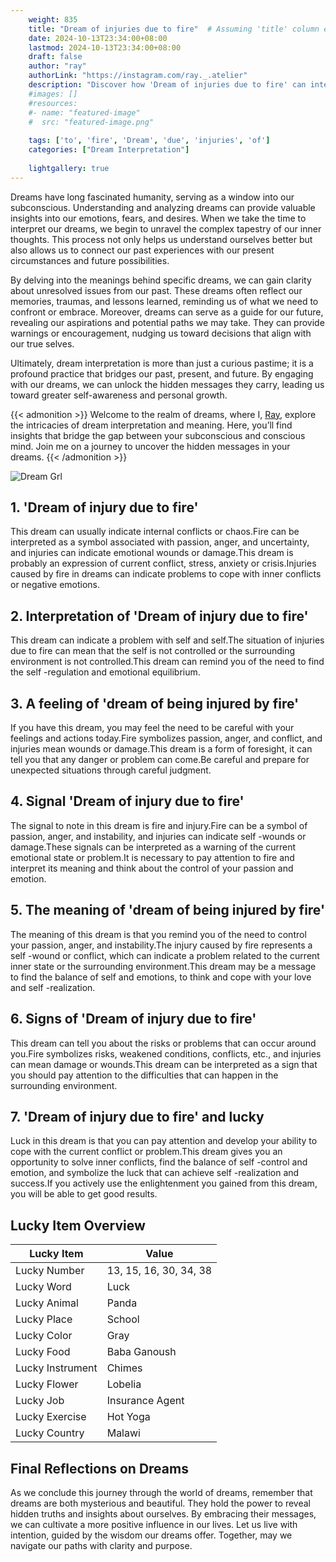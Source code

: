 ```yaml
---
    weight: 835
    title: "Dream of injuries due to fire"  # Assuming 'title' column exists
    date: 2024-10-13T23:34:00+08:00
    lastmod: 2024-10-13T23:34:00+08:00
    draft: false
    author: "ray"
    authorLink: "https://instagram.com/ray._.atelier"
    description: "Discover how 'Dream of injuries due to fire' can interpret your future and uncover its significant meanings in your life."
    #images: []
    #resources:
    #- name: "featured-image"
    #  src: "featured-image.png"
    
    tags: ['to', 'fire', 'Dream', 'due', 'injuries', 'of']
    categories: ["Dream Interpretation"]
    
    lightgallery: true
---
```

    
Dreams have long fascinated humanity, serving as a window into our subconscious. Understanding and analyzing dreams can provide valuable insights into our emotions, fears, and desires. When we take the time to interpret our dreams, we begin to unravel the complex tapestry of our inner thoughts. This process not only helps us understand ourselves better but also allows us to connect our past experiences with our present circumstances and future possibilities.

By delving into the meanings behind specific dreams, we can gain clarity about unresolved issues from our past. These dreams often reflect our memories, traumas, and lessons learned, reminding us of what we need to confront or embrace. Moreover, dreams can serve as a guide for our future, revealing our aspirations and potential paths we may take. They can provide warnings or encouragement, nudging us toward decisions that align with our true selves.

Ultimately, dream interpretation is more than just a curious pastime; it is a profound practice that bridges our past, present, and future. By engaging with our dreams, we can unlock the hidden messages they carry, leading us toward greater self-awareness and personal growth.

{{< admonition >}}
Welcome to the realm of dreams, where I, [Ray](https://instagram.com/ray._.atelier), explore the intricacies of dream interpretation and meaning. Here, you’ll find insights that bridge the gap between your subconscious and conscious mind. Join me on a journey to uncover the hidden messages in your dreams.
{{< /admonition >}}

![Dream Grl](https://cdn.pixabay.com/photo/2017/11/02/03/35/gothic-2910057_1280.jpg "Dream Grl")

## 1. 'Dream of injury due to fire'
This dream can usually indicate internal conflicts or chaos.Fire can be interpreted as a symbol associated with passion, anger, and uncertainty, and injuries can indicate emotional wounds or damage.This dream is probably an expression of current conflict, stress, anxiety or crisis.Injuries caused by fire in dreams can indicate problems to cope with inner conflicts or negative emotions.

## 2. Interpretation of 'Dream of injury due to fire'
This dream can indicate a problem with self and self.The situation of injuries due to fire can mean that the self is not controlled or the surrounding environment is not controlled.This dream can remind you of the need to find the self -regulation and emotional equilibrium.

## 3. A feeling of 'dream of being injured by fire'
If you have this dream, you may feel the need to be careful with your feelings and actions today.Fire symbolizes passion, anger, and conflict, and injuries mean wounds or damage.This dream is a form of foresight, it can tell you that any danger or problem can come.Be careful and prepare for unexpected situations through careful judgment.

## 4. Signal 'Dream of injury due to fire'
The signal to note in this dream is fire and injury.Fire can be a symbol of passion, anger, and instability, and injuries can indicate self -wounds or damage.These signals can be interpreted as a warning of the current emotional state or problem.It is necessary to pay attention to fire and interpret its meaning and think about the control of your passion and emotion.

## 5. The meaning of 'dream of being injured by fire'
The meaning of this dream is that you remind you of the need to control your passion, anger, and instability.The injury caused by fire represents a self -wound or conflict, which can indicate a problem related to the current inner state or the surrounding environment.This dream may be a message to find the balance of self and emotions, to think and cope with your love and self -realization.

## 6. Signs of 'Dream of injury due to fire'
This dream can tell you about the risks or problems that can occur around you.Fire symbolizes risks, weakened conditions, conflicts, etc., and injuries can mean damage or wounds.This dream can be interpreted as a sign that you should pay attention to the difficulties that can happen in the surrounding environment.

## 7. 'Dream of injury due to fire' and lucky
Luck in this dream is that you can pay attention and develop your ability to cope with the current conflict or problem.This dream gives you an opportunity to solve inner conflicts, find the balance of self -control and emotion, and symbolize the luck that can achieve self -realization and success.If you actively use the enlightenment you gained from this dream, you will be able to get good results.

## Lucky Item Overview
| Lucky Item          | Value              |
|---------------|--------------------|
| Lucky Number        | 13, 15, 16, 30, 34, 38  |
| Lucky Word          | Luck |
| Lucky Animal        | Panda |
| Lucky Place         | School     |
| Lucky Color         | Gray     |
| Lucky Food          | Baba Ganoush      |
| Lucky Instrument    | Chimes |
| Lucky Flower        | Lobelia    |
| Lucky Job           | Insurance Agent       |
| Lucky Exercise      | Hot Yoga  |
| Lucky Country       | Malawi    |


##  Final Reflections on Dreams

As we conclude this journey through the world of dreams, remember that dreams are both mysterious and beautiful. They hold the power to reveal hidden truths and insights about ourselves. By embracing their messages, we can cultivate a more positive influence in our lives. Let us live with intention, guided by the wisdom our dreams offer. Together, may we navigate our paths with clarity and purpose.
